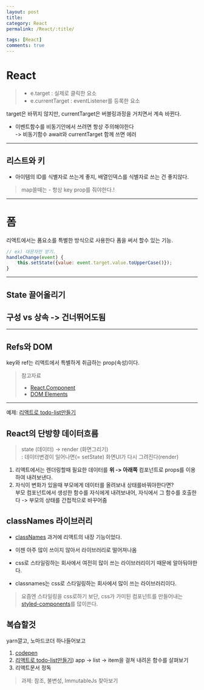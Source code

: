 ```yaml
---
layout: post
title:
category: React
permalink: /React/:title/

tags: [React]
comments: true
---
```


# React

>* e.target : 실제로 클릭한 요소
>* e.currentTarget : eventListener를 등록한 요소

target은 바뀌지 않지만, currentTarget은 버블링과정을 거치면서 계속 바뀐다.

* 이벤트함수를 비동기안에서 쓰려면 항상 주의해야한다  
-> 비동기함수 await와 currentTarget 함께 쓰면 에러  

---

## 리스트와 키

* 아이템의 ID를 식별자로 쓰는게 좋지, 배열인덱스를 식별자로 쓰는 건 좋지않다.
>map쓸때는 - 항상 key prop를 줘야한다.!

---
# 폼
리액트에서는 폼요소를 특별한 방식으로 사용한다
폼을 써서 할수 있는 기능.   
```js
// ex) 대문자만 받기.
handleChange(event) {
    this.setState({value: event.target.value.toUpperCase()});
}
```
---
## State 끌어올리기


## 구성 vs 상속 -> 건너뛰어도됨

---

## Refs와 DOM
key와 ref는 리액트에서 특별하게 취급하는 prop(속성)이다.

>참고자료
>* [React.Component](https://gracious-thompson-07e192.netlify.com/docs/react-component.html#componentwillupdate)  
>* [DOM Elements](https://gracious-thompson-07e192.netlify.com/docs/dom-elements.html)



---

예제: [리액트로 todo-list만들기](https://codesandbox.io/s/znpv2xxn8p)

## React의 단방향 데이터흐름
>state (데이터) -> render (화면그리기)  
: 데이터변경이 일어나면(= setState) 화면UI가 다시 그려진다(render)

1. 리액트에서는 렌더링할때 필요한 데이터를 **위 -> 아래쪽** 컴포넌트로 props를 이용하여 내려보낸다.
2. 자식이 변화가 있을때 부모에게 데이터를 올려보내 상태를바꿔야한다면?  
부모 컴포넌트에서 생성한 함수를 자식에게 내려보내어, 자식에서 그 함수를 호출한다 -> 부모의 상태를 간접적으로 바꾸어줌



## classNames 라이브러리
* [classNames](https://www.npmjs.com/package/classnames) 과거에 리액트의 내장 기능이었다. 
* 이젠 아주 많이 쓰이지 않아서 라이브러리로 떨어져나옴
* css로 스타일링하는 회사에서 여전히 많이 쓰는 라이브러리이기 때문에 알아둬야한다.

* classnames는 css로 스타일링하는 회사에서 많이 쓰는 라이브러리이다.
>요즘엔 스타일링을 css로하기 보단, css가 가미된 컴포넌트를 만들어내는 [styled-components](https://www.styled-components.com/)를 많이쓴다.


## 복습할것 
yarn깔고, 노마드코더 하나들어보고
1. [codepen](https://codepen.io/underbleu/pen/GyBxNP?editors=0010)
2. [리액트로 todo-list만들기](https://codesandbox.io/s/znpv2xxn8p))
app -> list -> item을 걸쳐 내려온 함수를 살펴보기
3. 리액트문서 정독


>과제: 참조, 불변성, ImmutableJs 찾아보기